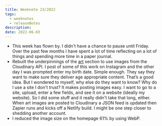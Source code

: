 ```yaml
---
title: Weeknote 23/2022
tags:
  - weeknotes
  - releaseNotes
description: 
date: 2022-06-03
---
```

- This week has flown by. I didn't have a chance to pause until Friday. Over the past few months I have spent a lot of time reflecting on a lot of things and spending more time in a paper journal. 
- Rebuilt the underpinnings of the [art](/art/) section to use images from the Cloudinary API. I post of some of this work on Instagram and the other day I was prompted enter my birth date. Simple enough. They say they want to make sure they deliver age appropriate content. That’s a good idea. But I wondered to myself, why else do they want to know? Why do I use a site I don't trust? It makes posting images easy. I want to go to a site, upload, enter a few fields, and see it on a website (ideally my website). So I did some stuff and it really didn't take that long, either. When art images are posted to Cloudinary a JSON feed is updated then Zapier runs and kicks off a Netlify build. I might be one step closer to shedding another account.
- I reduced the image size on the homepage 61% by using WebP. 